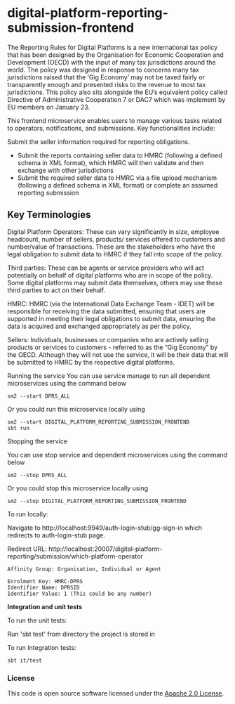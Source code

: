
# digital-platform-reporting-submission-frontend

The Reporting Rules for Digital Platforms is a new international tax policy that has been designed by the Organisation for Economic Cooperation and Development (OECD) with the input of many tax jurisdictions around the world. The policy was designed in response to concerns many tax jurisdictions raised that the ‘Gig Economy’ may not be taxed fairly or transparently enough and presented risks to the revenue to most tax jurisdictions. This policy also sits alongside the EU’s equivalent policy called Directive of Administrative Cooperation 7 or DAC7 which was implement by EU members on January 23.

This frontend microservice enables users to manage various tasks related to operators, notifications, and submissions. Key functionalities include:

Submit the seller information required for reporting obligations.
* Submit the reports containing seller data to HMRC (following a defined schema in XML format), which HMRC will then validate and then exchange with other jurisdictions
* Submit the required seller data to HMRC via a file upload mechanism (following a defined schema in XML format) or complete an assumed reporting submission

## Key Terminologies
Digital Platform Operators:
These can vary significantly in size, employee headcount, number of sellers, products/ services offered to customers and number/value of transactions. These are the stakeholders who have the legal obligation to submit data to HMRC if they fall into scope of the policy.

Third parties:
These can be agents or service providers who will act potentially on behalf of digital platforms who are in scope of the policy. Some digital platforms may submit data themselves, others may use these third parties to act on their behalf.

HMRC:
HMRC (via the International Data Exchange Team - IDET) will be responsible for receiving the data submitted, ensuring that users are supported in meeting their legal obligations to submit data, ensuring the data is acquired and exchanged appropriately as per the policy.

Sellers:
Individuals, businesses or companies who are actively selling products or services to customers - referred to as the “Gig Economy” by the OECD. Although they will not use the service, it will be their data that will be submitted to HMRC by the respective digital platforms.

Running the service
You can use service manage to run all dependent microservices using the command below

    sm2 --start DPRS_ALL
Or you could run this microservice locally using

    sm2 --start DIGITAL_PLATFORM_REPORTING_SUBMISSION_FRONTEND
    sbt run

Stopping the service

You can use stop service and dependent microservices using the command below

    sm2 --stop DPRS_ALL
Or you could stop this microservice locally using

    sm2 --stop DIGITAL_PLATFORM_REPORTING_SUBMISSION_FRONTEND

To run locally:

Navigate to http://localhost:9949/auth-login-stub/gg-sign-in which redirects to auth-login-stub page.

Redirect URL: http://localhost:20007/digital-platform-reporting/submission/which-platform-operator

    Affinity Group: Organisation, Individual or Agent

    Enrolment Key: HMRC-DPRS
    Identifier Name: DPRSID
    Identifier Value: 1 (This could be any number)

**Integration and unit tests**

To run the unit tests:

Run 'sbt test' from directory the project is stored in

To run Integration tests:

    sbt it/test


### License

This code is open source software licensed under the [Apache 2.0 License]("http://www.apache.org/licenses/LICENSE-2.0.html").